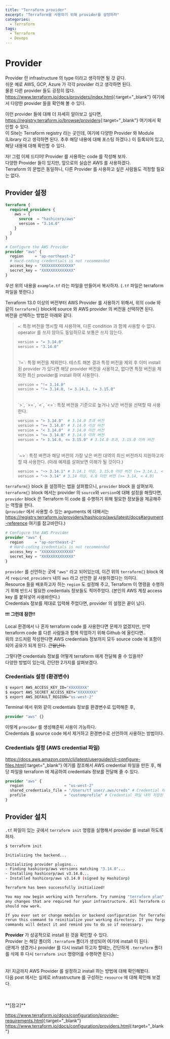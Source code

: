 ```yaml
---
title: "Terraform provider"
excerpt: "Terraform을 사용하기 위해 provider를 설정하자"
categories:
  - Terraform
tags:
  - Terraform
  - Devops
---
```


# Provider

Provider 란 infrastructure 의 type 이라고 생각하면 될 것 같다.  
쉬운 예로 AWS, GCP, Azure 가 각각 provider 라고 생각하면 된다.  
물론 다른 provider 들도 굉장히 많다.  
<https://www.terraform.io/docs/providers/index.html>{:target="_blank"} 여기에서 다양한 provider 들을 확인해 볼 수 있다.  

이런 provider 들에 대해 더 자세히 알아보고 싶다면,
<https://registry.terraform.io/browse/providers>{:target="_blank"} 여기에서 확인할 수 있다.  
이 Site는 Terraform registry 라는 곳인데, 여기에 다양한 Provider 와 Module (Library 라고 생각하면 된다. 추후 해당 내용에 대해 포스팅 하겠다.) 이 등록되어 있고, 해당 내용에 대해 확인할 수 있다.  

자! 그럼 이제 드디어! Provider 를 사용하는 code 를 작성해 보자.  
다양한 Provider 들이 있지만, 앞으로의 실습은 AWS 를 사용하겠다.  
Terraform 의 문법은 동일하니, 다른 Provider 를 사용하고 싶은 사람들도 걱정할 필요는 없다.  

## Provider 설정

```terraform
terraform {
  required_providers {
    aws = {
      source  = "hashicorp/aws"
      version = "3.14.0"
    }
  }
}

# Configure the AWS Provider
provider "aws" {
  region     = "ap-northeast-2"
  # Hard-coding credentials is not recommended
  access_key = "XXXXXXXXXXXXXX"
  secret_key = "XXXXXXXXXXXXXX"
}

```

우선 위의 내용을 `example.tf` 라는 파일을 만들어서 복사하자. (`.tf` 파일은 terraform 파일을 뜻한다.)

Terraform 13.0 이상의 버전부터 AWS Provider 를 사용하기 위해서, 위의 code 와 같이 `terraform{}` block에 source 와 AWS provider 의 버전을 선택하면 된다.  
버전을 선택하는 방법은 아래와 같다.  
> `=`: 특정 버전을 명시할 때 사용하며, 다른 condition 과 함께 사용할 수 없다. operator 를 쓰지 않아도 동일하므로 보통은 쓰지 않는다.
>
> ```terraform
> version = "= 3.14.0"
> version = "3.14.0"
> ```
> <br>
> `!=`: 특정 버전을 제외한다. 테스트 해본 결과 특정 버전을 제외 후 이미 install 된 provider 가 있다면 해당 provider 버전을 사용하고, 없다면 특정 버전을 제외한 최신 provider를 install 하여 사용한다.
>
> ```terraform
> version = "!= 3.14.0"
> version = "!= 3.14.0, != 3.14.1, != 3.15.0"
> ```
> <br>
> `>`, `>=`, `<`, `<=`: 특정 버전을 기준으로 높거나 낮은 버전을 선택할 때 사용한다.
>
> ```terraform
> version = "> 3.14.0"  # 3.14.0 초과 버전
> version = ">= 3.14.0" # 3.14.0 이상 버전
> version = "< 3.14.0"  # 3.14.0 미만 버전
> version = "<= 3.14.0" # 3.14.0 이하 버전
> version = "> 3.14.0, <= 3.15.0" # 3.14.0 초과, 3.15.0 이하 버전
> ```
> <br>
> `~>`: 특정 버전과 해당 버전의 가장 낮은 버전 대역의 최신 버전까지 지원하고자 할 때 사용한다. (아래 예제를 살펴보면 이해가 될 것이다.)
>
> ```terraform
> version = "~> 3.14.1" # 3.14.1 이상, 3.15.0 미만 버전 (>= 3.14.1, < 3.15)
> version = "~> 3.14" # 3.14 이상, 4.0 미만 버전 (>= 3.14, < 4.0)
> ```

`terraform{}` block 을 설정하는 법을 살펴봤으니, `provider` block 을 살펴보자.  
`terraform{}` block 에서는 provider 의 `source`와 `version`에 대해 설정을 해줬다면, `provider` block 은 Terraform 이 code 를 수행하기 위해 필요한 정보들을 제공해주는 역할을 한다.  
(`provider` 에서 사용할 수 있는 arguments 에 대해서는 <https://registry.terraform.io/providers/hashicorp/aws/latest/docs#argument-reference> 여기를 참고바란다.)

```terraform
# Configure the AWS Provider
provider "aws" {
  region     = "ap-northeast-2"
  # Hard-coding credentials is not recommended
  access_key = "XXXXXXXXXXXXXX"
  secret_key = "XXXXXXXXXXXXXX"
}
```

`provider` 를 선언하는 곳에 `"aws"` 라고 되어있는데, 이건 위의 `terraform{}` block 에서 `required_providers` 내의 `aws` 라고 선언한 걸 사용하겠다는 의미다.  
Resource 들을 배포하고자 하는 `region` 도 설정해 주고, Terraform 이 명령을 수행하기 위해 반드시 필요한 credentials 정보들도 적어주었다. (본인의 AWS 계정 access key 를 붙혀넣어 사용바란다.)  
Credentials 정보를 제대로 입력해 주었다면, provider 의 설정은 끝이 났다.

:exclamation::exclamation::exclamation: **그런데 잠깐!!**

Local 환경에서 나 혼자 terraform code 를 사용한다면 문제가 없겠지만, 만약 terraform code 를 다른 사람들과 함께 작업하기 위해 Github 에 올린다면..  
위의 코드처럼 작성한다면 AWS credentials 정보까지 모두 source code 에 포함이 되어 공유가 되게 된다. ~~큰일난다.~~

그렇다면 credentials 정보를 어떻게 terraform 에게 전달해 줄 수 있을까?  
다양한 방법이 있는데, 간단한 2가지를 살펴보겠다.

### Credentials 설정 (환경변수)

```bash
$ export AWS_ACCESS_KEY_ID="XXXXXXXX"
$ export AWS_SECRET_ACCESS_KEY="XXXXXXXX"
$ export AWS_DEFAULT_REGION="us-west-2"
```

Terminal 에서 위와 같이 credentials 정보를 환경변수로 입력해준 후,

```terraform
provider "aws" {}
```

이렇게 `provider` 를 생성해준뒤 사용이 가능하다.  
Credentials 를 source code 에서 제거하고 환경변수로 선언하여 사용하는 방법이다.

### Credentials 설정 (AWS credential 파일)

<https://docs.aws.amazon.com/cli/latest/userguide/cli-configure-files.html>{:target="_blank"} 여기를 참조해서 AWS credential 파일을 만든 후, 해당 파일을 terraform 에 제공하여 credentials 정보를 전달해 줄 수 있다.

```terraform
provider "aws" {
  region                  = "us-west-2"
  shared_credentials_file = "/Users/tf_user/.aws/creds" # Credential 파일 위치
  profile                 = "customprofile" # Credential 파일 내의 저장된 profile 중 선택
}
```

## Provider 설치

`.tf` 파일이 있는 곳에서 `terraform init` 명령을 실행해서 provider 를 install 하도록 하자.  

```bash
$ terraform init

Initializing the backend...

Initializing provider plugins...
- Finding hashicorp/aws versions matching "3.14.0"...
- Installing hashicorp/aws v3.14.0...
- Installed hashicorp/aws v3.14.0 (signed by HashiCorp)

Terraform has been successfully initialized!

You may now begin working with Terraform. Try running "terraform plan" to see
any changes that are required for your infrastructure. All Terraform commands
should now work.

If you ever set or change modules or backend configuration for Terraform,
rerun this command to reinitialize your working directory. If you forget, other
commands will detect it and remind you to do so if necessary.
```

**Provider** 가 성공적으로 install 된 것을 확인할 수 있다.  
Provider 는 해당 폴더의 `.terraform` 폴더가 생성되어 여기에 install 이 된다.  
(문제가 생겼거나 provider 를 다시 install 하고자 할때는, 간단하게 `.terraform` 폴더를 삭제 후 다시 `terraform init` 명령어를 수행하면 된다.)  
<br>
<br>
자! 지금까지 AWS Provider 를 설정하고 install 하는 방법에 대해 확인해봤다.  
다음 post 에서는 실제로 infrastructure 를 구성하는 `resource` 에 대해 확인해 보겠다.  

<br>
<br>
**[참고]**  

<https://www.terraform.io/docs/configuration/provider-requirements.html>{:target="_blank"}  
<https://www.terraform.io/docs/configuration/providers.html>{:target="_blank"}  

